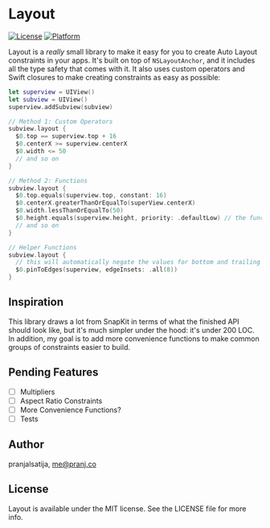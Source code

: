 # Layout
[![License](https://img.shields.io/cocoapods/l/Layout.svg?style=flat)](https://cocoapods.org/pods/Layout)
[![Platform](https://img.shields.io/cocoapods/p/Layout.svg?style=flat)](https://cocoapods.org/pods/Layout)

Layout is a *really* small library to make it easy for you to create Auto Layout constraints in your apps. It's built on top of `NSLayoutAnchor`, and it includes all the type safety that comes with it. It also uses custom operators and Swift closures to make creating constraints as easy as possible:
```swift
let superview = UIView()
let subview = UIView()
superview.addSubview(subview)

// Method 1: Custom Operators
subview.layout {
  $0.top == superview.top + 16
  $0.centerX >= superview.centerX
  $0.width <= 50
  // and so on
}

// Method 2: Functions
subview.layout {
  $0.top.equals(superview.top, constant: 16)
  $0.centerX.greaterThanOrEqualTo(superView.centerX)
  $0.width.lessThanOrEqualTo(50)
  $0.height.equals(superview.height, priority: .defaultLow) // the functions let you express priority
  // and so on
}

// Helper Functions
subview.layout {
  // this will automatically negate the values for bottom and trailing
  $0.pinToEdges(superview, edgeInsets: .all(8))
}
```

## Inspiration
This library draws a lot from SnapKit in terms of what the finished API should look like, but it's much simpler under the hood: it's under 200 LOC. In addition, my goal is to add more convenience functions to make common groups of constraints easier to build.

## Pending Features
- [ ] Multipliers
- [ ] Aspect Ratio Constraints
- [ ] More Convenience Functions?
- [ ] Tests

## Author
pranjalsatija, me@pranj.co

## License
Layout is available under the MIT license. See the LICENSE file for more info.
